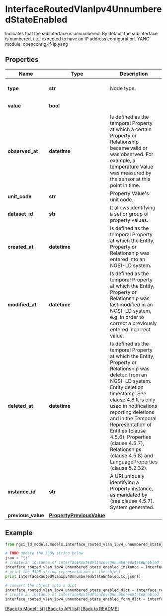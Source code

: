 # InterfaceRoutedVlanIpv4UnnumberedStateEnabled

Indicates that the subinterface is unnumbered. By default the subinterface is numbered, i.e., expected to have an IP address configuration.  YANG module: openconfig-if-ip.yang 

## Properties

Name | Type | Description | Notes
------------ | ------------- | ------------- | -------------
**type** | **str** | Node type.  | [optional] [default to 'Property']
**value** | **bool** |  | [default to False]
**observed_at** | **datetime** | Is defined as the temporal Property at which a certain Property or Relationship became valid or was observed. For example, a temperature Value was measured by the sensor at this point in time.  | [optional] 
**unit_code** | **str** | Property Value&#39;s unit code.  | [optional] 
**dataset_id** | **str** | It allows identifying a set or group of property values.  | [optional] 
**created_at** | **datetime** | Is defined as the temporal Property at which the Entity, Property or Relationship was entered into an NGSI-LD system.  | [optional] [readonly] 
**modified_at** | **datetime** | Is defined as the temporal Property at which the Entity, Property or Relationship was last modified in an NGSI-LD system, e.g. in order to correct a previously entered incorrect value.  | [optional] [readonly] 
**deleted_at** | **datetime** | Is defined as the temporal Property at which the Entity, Property or Relationship was deleted from an NGSI-LD system.  Entity deletion timestamp. See clause 4.8 It is only used in notifications reporting deletions and in the Temporal Representation of Entities (clause 4.5.6), Properties (clause 4.5.7), Relationships (clause 4.5.8) and LanguageProperties (clause 5.2.32).  | [optional] [readonly] 
**instance_id** | **str** | A URI uniquely identifying a Property instance, as mandated by (see clause 4.5.7). System generated.  | [optional] [readonly] 
**previous_value** | [**PropertyPreviousValue**](PropertyPreviousValue.md) |  | [optional] 

## Example

```python
from ngsi_ld_models.models.interface_routed_vlan_ipv4_unnumbered_state_enabled import InterfaceRoutedVlanIpv4UnnumberedStateEnabled

# TODO update the JSON string below
json = "{}"
# create an instance of InterfaceRoutedVlanIpv4UnnumberedStateEnabled from a JSON string
interface_routed_vlan_ipv4_unnumbered_state_enabled_instance = InterfaceRoutedVlanIpv4UnnumberedStateEnabled.from_json(json)
# print the JSON string representation of the object
print InterfaceRoutedVlanIpv4UnnumberedStateEnabled.to_json()

# convert the object into a dict
interface_routed_vlan_ipv4_unnumbered_state_enabled_dict = interface_routed_vlan_ipv4_unnumbered_state_enabled_instance.to_dict()
# create an instance of InterfaceRoutedVlanIpv4UnnumberedStateEnabled from a dict
interface_routed_vlan_ipv4_unnumbered_state_enabled_form_dict = interface_routed_vlan_ipv4_unnumbered_state_enabled.from_dict(interface_routed_vlan_ipv4_unnumbered_state_enabled_dict)
```
[[Back to Model list]](../README.md#documentation-for-models) [[Back to API list]](../README.md#documentation-for-api-endpoints) [[Back to README]](../README.md)


